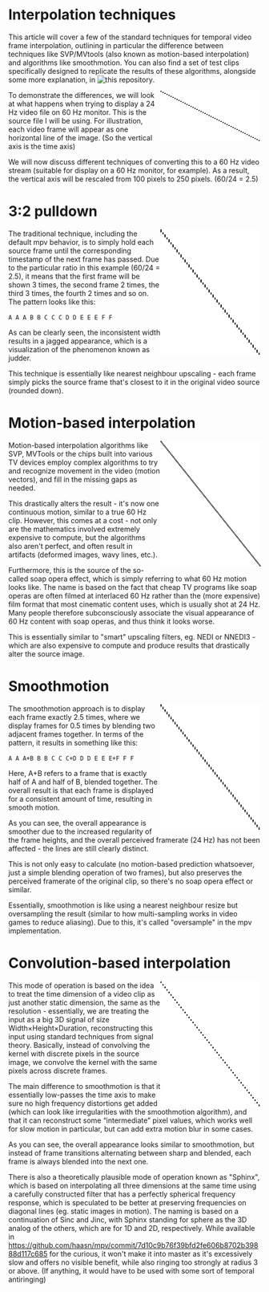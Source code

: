 Interpolation techniques
========================

This article will cover a few of the standard techniques for temporal video frame interpolation, outlining in particular the difference between techniques like SVP/MVtools (also known as motion-based interpolation) and algorithms like smoothmotion. You can also find a set of test clips specifically designed to replicate the results of these algorithms, alongside some more explanation, in ![this repository](https://github.com/haasn/interpolation-samples).

<img align="right" src="interpolation/original.png" />

To demonstrate the differences, we will look at what happens when trying to
display a 24 Hz video file on 60 Hz monitor. This is the source file I will be
using. For illustration, each video frame will appear as one horizontal line of
the image. (So the vertical axis is the time axis)

We will now discuss different techniques of converting this to a 60 Hz video
stream (suitable for display on a 60 Hz monitor, for example). As a result, the
vertical axis will be rescaled from 100 pixels to 250 pixels. (60/24 = 2.5)

3:2 pulldown
============

<img align="right" src="interpolation/pulldown.png" />

The traditional technique, including the default mpv behavior, is to simply
hold each source frame until the corresponding timestamp of the next frame has
passed. Due to the particular ratio in this example (60/24 = 2.5), it means
that the first frame will be shown 3 times, the second frame 2 times, the third
3 times, the fourth 2 times and so on. The pattern looks like this:

    A A A B B C C C D D E E E F F

As can be clearly seen, the inconsistent width results in a jagged appearance,
which is a visualization of the phenomenon known as judder.

This technique is essentially like nearest neighbour upscaling - each frame simply picks the source frame that's closest to it in the original video source (rounded down).

Motion-based interpolation
==========================

<img align="right" src="interpolation/interpolated.png" />

Motion-based interpolation algorithms like SVP, MVTools or the chips built into
various TV devices employ complex algorithms to try and recognize movement in
the video (motion vectors), and fill in the missing gaps as needed.

This drastically alters the result - it's now one continuous motion, similar
to a true 60 Hz clip. However, this comes at a cost - not only are the
mathematics involved extremely expensive to compute, but the algorithms also
aren't perfect, and often result in artifacts (deformed images, wavy lines,
etc.).

Furthermore, this is the source of the so-called soap opera effect, which is
simply referring to what 60 Hz motion looks like. The name is based on the
fact that cheap TV programs like soap operas are often filmed at interlaced 60
Hz rather than the (more expensive) film format that most cinematic content
uses, which is usually shot at 24 Hz. Many people therefore subconsciously
associate the visual appearance of 60 Hz content with soap operas, and thus
think it looks worse.

This is essentially similar to "smart" upscaling filters, eg. NEDI or NNEDI3 - which are also expensive to compute and produce results that drastically alter the source image.

Smoothmotion
============

<img align="right" src="interpolation/smoothmotion.png" />

The smoothmotion approach is to display each frame exactly 2.5 times, where we
display frames for 0.5 times by blending two adjacent frames together. In terms
of the pattern, it results in something like this:

    A A A+B B B C C C+D D D E E E+F F F

Here, A+B refers to a frame that is exactly half of A and half of B, blended
together. The overall result is that each frame is displayed for a consistent
amount of time, resulting in smooth motion.

As you can see, the overall appearance is smoother due to the increased
regularity of the frame heights, and the overall perceived framerate (24 Hz)
has not been affected - the lines are still clearly distinct.

This is not only easy to calculate (no motion-based prediction whatsoever, just
a simple blending operation of two frames), but also preserves the perceived
framerate of the original clip, so there's no soap opera effect or similar.

Essentially, smoothmotion is like using a nearest neighbour resize but
oversampling the result (similar to how multi-sampling works in video games to
reduce aliasing). Due to this, it's called "oversample" in the mpv implementation.

Convolution-based interpolation
===============================

<img align="right" src="interpolation/tscale.png" />

This mode of operation is based on the idea to treat the time dimension of a video clip as just another static dimension, the same as the resolution - essentially, we are treating the input as a big 3D signal
of size Width×Height×Duration, reconstructing this input using standard techniques from signal theory. Basically, instead of convolving the kernel with discrete pixels in the source image, we convolve the kernel with the same pixels across discrete frames.

The main difference to smoothmotion is that it essentially low-passes the
time axis to make sure no high frequency distortions get added (which can look
like irregularities with the smoothmotion algorithm), and that it can
reconstruct some “intermediate” pixel values, which works well for slow motion
in particular, but can add extra motion blur in some cases.

As you can see, the overall appearance looks similar to smoothmotion, but
instead of frame transitions alternating between sharp and blended, each frame
is always blended into the next one.

There is also a theoretically plausible mode of operation known as "Sphinx", which is based on interpolating all three dimensions at the same time using a carefully constructed filter that has a perfectly spherical frequency response, which is speculated to be better at preserving frequencies on diagonal lines (eg. static images in motion). The naming is based on a continuation of Sinc and Jinc, with Sphinx standing for sphere as the 3D analog of the others, which are for 1D and 2D, respectively. While available in https://github.com/haasn/mpv/commit/7d10c9b76f39bfd2fe606b8702b39888d117c685 for the curious, it won't make it into master as it's excessively slow and offers no visible benefit, while also ringing too strongly at radius 3 or above. (If anything, it would have to be used with some sort of temporal antiringing)

